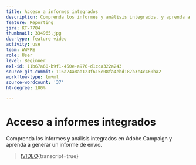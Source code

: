 ```yaml
---
title: Acceso a informes integrados
description: Comprenda los informes y análisis integrados, y aprenda a generar un informe de envío.
feature: Reporting
jira: KT-7784
thumbnail: 334965.jpg
doc-type: feature video
activity: use
team: WWFRE
role: User
level: Beginner
exl-id: 11b67a60-b9f1-450e-a976-d1cca322a243
source-git-commit: 116a24a8aa123f615e08fa4ebd187b3c4c460ba2
workflow-type: tm+mt
source-wordcount: '37'
ht-degree: 100%

---
```


# Acceso a informes integrados

Comprenda los informes y análisis integrados en Adobe Campaign y aprenda a generar un informe de envío.

>[!VIDEO](https://video.tv.adobe.com/v/334965?quality=12&learn=on){transcript=true}
